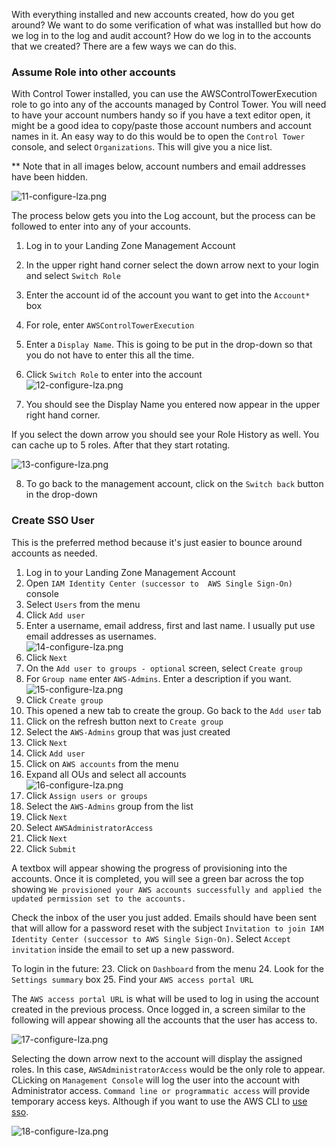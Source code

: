 With everything installed and new accounts created, how do you get around?  We want to do some verification of what was installled
but how do we log in to the log and audit account?  How do we log in to the accounts that we created?  There are a few ways
we can do this.


### Assume Role into other accounts
With Control Tower installed, you can use the AWSControlTowerExecution role to go into any of the accounts managed by
Control Tower.  You will need to have your account numbers handy so if you have a text editor open, it might be a good
idea to copy/paste those account numbers and account names in it. An easy way to do this would be to open the `Control Tower`
console, and select `Organizations`.  This will give you a nice list.    
    
** Note that in all images below, account numbers and email addresses have been hidden.



![11-configure-lza.png](images/11-configure-lza.png)    

The process below gets you into the Log account, but the process can be followed to enter into any of your accounts.

1. Log in to your Landing Zone Management Account
2. In the upper right hand corner select the down arrow next to your login and select `Switch Role`
3. Enter the account id of the account you want to get into the `Account*` box
4. For role, enter `AWSControlTowerExecution`
5. Enter a `Display Name`. This is going to be put in the drop-down so that you do not have to enter this all the time.
6. Click `Switch Role` to enter into the account    
![12-configure-lza.png](images/12-configure-lza.png)
     
7.  You should see the Display Name you entered now appear in the upper right hand corner.

If you select the down arrow you should see your Role History as well. You can cache up to 5 roles.  After that they start 
rotating.
    
![13-configure-lza.png](images/13-configure-lza.png)    

8. To go back to the management account, click on the `Switch back` button in the drop-down


### Create SSO User
This is the preferred method because it's just easier to bounce around accounts as needed.

1. Log in to your Landing Zone Management Account
2. Open `IAM Identity Center (successor to  AWS Single Sign-On)` console
3. Select `Users` from the menu
4. Click `Add user`
5. Enter a username, email address, first and last name.  I usually put use email addresses as usernames.    
![14-configure-lza.png](images/14-configure-lza.png)    
6. Click `Next`
7. On the `Add user to groups - optional` screen, select `Create group`
8. For `Group name` enter `AWS-Admins`.  Enter a description if you want.    
![15-configure-lza.png](images/15-configure-lza.png)    
9. Click `Create group`
10. This opened a new tab to create the group.  Go back to the `Add user` tab
11. Click on the refresh button next to `Create group`
12. Select the `AWS-Admins` group that was just created
13. Click `Next`
14. Click `Add user`
15. Click on `AWS accounts` from the menu
16. Expand all OUs and select all accounts    
![16-configure-lza.png](images/16-configure-lza.png)     
17. Click `Assign users or groups`
18. Select the `AWS-Admins` group from the list
19. Click `Next`
20. Select `AWSAdministratorAccess` 
21. Click `Next`
22. Click `Submit`

A textbox will appear showing the progress of provisioning into the accounts.  Once it is completed, you will see a green bar
across the top showing `We provisioned your AWS accounts successfully and applied the updated permission set to the accounts.`

Check the inbox of the user you just added.  Emails should have been sent that will allow for a password reset with the subject
`Invitation to join IAM Identity Center (successor to AWS Single Sign-On)`.  Select `Accept invitation` inside the email 
to set up a new password.

To login in the future:
23. Click on `Dashboard` from the menu
24. Look for the `Settings summary` box
25. Find your `AWS access portal URL` 

The `AWS access portal URL` is what will be used to log in using the account created in the previous process.  Once logged in,
a screen similar to the following will appear showing all the accounts that the user has access to.

![17-configure-lza.png](images/17-configure-lza.png)    
    
Selecting the down arrow next to the account will display the assigned roles. In this case, `AWSAdministratorAccess`
would be the only role to appear.  CLicking on `Management Console` will log the user into the account with Administrator
access.  `Command line or programmatic access` will provide temporary access keys.  Although if you want to use the AWS CLI
to [use sso](https://docs.aws.amazon.com/cli/latest/userguide/cli-configure-sso.html).

![18-configure-lza.png](images/18-configure-lza.png)    


